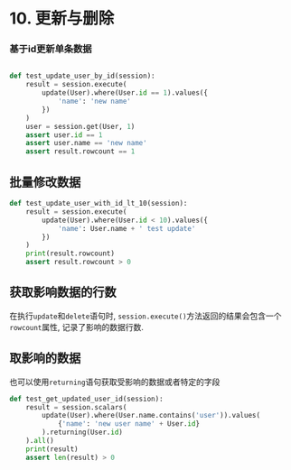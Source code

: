 # 10. 更新与删除

### 基于id更新单条数据

```python

def test_update_user_by_id(session):
    result = session.execute(
        update(User).where(User.id == 1).values({
            'name': 'new name'
        })
    )
    user = session.get(User, 1)
    assert user.id == 1
    assert user.name == 'new name'
    assert result.rowcount == 1
```

## 批量修改数据

```python
def test_update_user_with_id_lt_10(session):
    result = session.execute(
        update(User).where(User.id < 10).values({
            'name': User.name + ' test update'
        })
    )
    print(result.rowcount)
    assert result.rowcount > 0
```

## 获取影响数据的行数

在执行`update`和`delete`语句时, `session.execute()`方法返回的结果会包含一个`rowcount`属性, 记录了影响的数据行数.

## 取影响的数据

也可以使用`returning`语句获取受影响的数据或者特定的字段

```python
def test_get_updated_user_id(session):
    result = session.scalars(
        update(User).where(User.name.contains('user')).values(
            {'name': 'new user name' + User.id}
        ).returning(User.id)
    ).all()
    print(result)
    assert len(result) > 0

```



